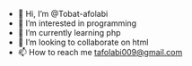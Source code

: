 - 👋 Hi, I’m @Tobat-afolabi
- 👀 I’m interested in programming
- 🌱 I’m currently learning php
- 💞️ I’m looking to collaborate on html
- 📫 How to reach me tafolabi009@gmail.com

<!---
Tobat-afolabi/Tobat-afolabi is a ✨ special ✨ repository because its `README.md` (this file) appears on your GitHub profile.
You can click the Preview link to take a look at your changes.
--->
